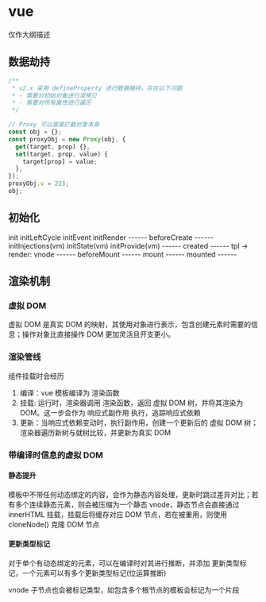 # vue

仅作大纲描述

## 数据劫持

```js
/**
 * v2.x 采用 defineProperty 进行数据接持，存在以下问题
 * - 需要对初始对象进行深拷贝
 * - 需要对所有属性进行遍历
 */
```

```js
// Proxy 可以直接拦截对象本身
const obj = {};
const proxyObj = new Proxy(obj, {
  get(target, prop) {},
  set(target, prop, value) {
    target[prop] = value;
  },
});
proxyObj.v = 233;
obj;
```

## 初始化

init
initLeftCycle
initEvent
initRender
------ beforeCreate ------
initInjections(vm)
initState(vm)
initProvide(vm)
------ created ------
tpl -> render: vnode
------ beforeMount ------
mount
------ mounted ------

## 渲染机制

### 虚拟 DOM

虚拟 DOM 是真实 DOM 的映射，其使用对象进行表示，包含创建元素时需要的信息；操作对象比直接操作 DOM 更加灵活且开支更小。

### 渲染管线

组件挂载时会经历

1. 编译：vue 模板编译为 渲染函数
2. 挂载: 运行时，渲染器调用 渲染函数，返回 虚拟 DOM 树，并将其渲染为 DOM。这一步会作为 响应式副作用 执行，追踪响应式依赖
3. 更新：当响应式依赖变动时，执行副作用，创建一个更新后的 虚拟 DOM 树；渲染器遍历新树与就树比较，并更新为真实 DOM

### 带编译时信息的虚拟 DOM

#### 静态提升

模板中不带任何动态绑定的内容，会作为静态内容处理，更新时跳过差异对比；若有多个连续静态元素，则会被压缩为一个静态 vnode，静态节点会直接通过 innerHTML 挂载，挂载后将缓存对应 DOM 节点，若在被重用，则使用 cloneNode() 克隆 DOM 节点

#### 更新类型标记

对于单个有动态绑定的元素，可以在编译时对其进行推断，并添加 更新类型标记，一个元素可以有多个更新类型标记(位运算推断)

vnode 子节点也会被标记类型，如包含多个根节点的模板会标记为一个片段
